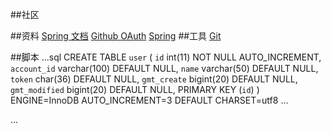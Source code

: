 ##社区

##资料
[Spring 文档](http://spring.io/guides)
[Github OAuth](https://developer.github.com/apps/building-oauth-apps/creating-an-oauth-app/)
[Spring](https://docs.spring.io/spring-boot/docs/current/reference/html/boot-features-sql.html)
##工具
[Git](https://git-scm.com/download)

##脚本
...sql
CREATE TABLE `user` (
  `id` int(11) NOT NULL AUTO_INCREMENT,
  `account_id` varchar(100) DEFAULT NULL,
  `name` varchar(50) DEFAULT NULL,
  `token` char(36) DEFAULT NULL,
  `gmt_create` bigint(20) DEFAULT NULL,
  `gmt_modified` bigint(20) DEFAULT NULL,
  PRIMARY KEY (`id`)
) ENGINE=InnoDB AUTO_INCREMENT=3 DEFAULT CHARSET=utf8
...


...